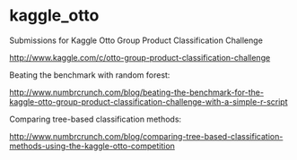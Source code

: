 # kaggle_otto

Submissions for Kaggle Otto Group Product Classification Challenge

http://www.kaggle.com/c/otto-group-product-classification-challenge

Beating the benchmark with random forest:

http://www.numbrcrunch.com/blog/beating-the-benchmark-for-the-kaggle-otto-group-product-classification-challenge-with-a-simple-r-script

Comparing tree-based classification methods:

http://www.numbrcrunch.com/blog/comparing-tree-based-classification-methods-using-the-kaggle-otto-competition
